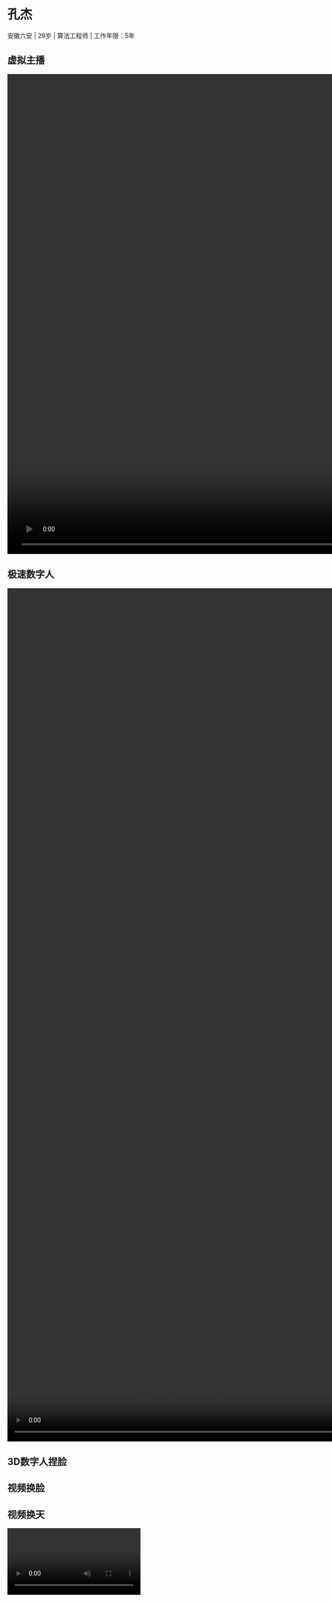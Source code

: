 # 孔杰
安徽六安 | 29岁 | 算法工程师 | 工作年限：5年
## 虚拟主播
<video src="https://user-images.githubusercontent.com/26479528/232462565-5f477c75-837c-472c-a107-c53f9f1dccea.mp4" controls="controls" width="1920" height="1080">您的浏览器不支持播放该视频！</video>

## 极速数字人
<video src="https://user-images.githubusercontent.com/26479528/232521913-4de176cf-6e49-46aa-8704-88894a835972.mp4" controls="controls" width="1080" height="1920">您的浏览器不支持播放该视频！</video>

## 3D数字人捏脸

## 视频换脸

## 视频换天

![](sky.mp4)
